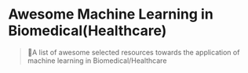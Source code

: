 # Awesome Machine Learning in Biomedical(Healthcare)
> 🌈A list of awesome selected resources towards the application of machine learning in Biomedical/Healthcare 
